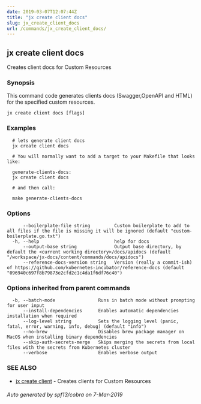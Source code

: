 ```yaml
---
date: 2019-03-07T12:07:44Z
title: "jx create client docs"
slug: jx_create_client_docs
url: /commands/jx_create_client_docs/
---
```

## jx create client docs

Creates client docs for Custom Resources

### Synopsis

This command code generates clients docs (Swagger,OpenAPI and HTML) for the specified custom resources.

```
jx create client docs [flags]
```

### Examples

```
  # lets generate client docs
  jx create client docs
  
  # You will normally want to add a target to your Makefile that looks like:
  
  generate-clients-docs:
  jx create client docs
  
  # and then call:
  
  make generate-clients-docs
```

### Options

```
      --boilerplate-file string         Custom boilerplate to add to all files if the file is missing it will be ignored (default "custom-boilerplate.go.txt")
  -h, --help                            help for docs
      --output-base string              Output base directory, by default the <current working directory>/docs/apidocs (default "/workspace/jx-docs/content/commands/docs/apidocs")
      --reference-docs-version string   Version (really a commit-ish) of https://github.com/kubernetes-incubator/reference-docs (default "096940c697f8b79873e2cfd2c1c4da1f6df76c40")
```

### Options inherited from parent commands

```
  -b, --batch-mode                Runs in batch mode without prompting for user input
      --install-dependencies      Enables automatic dependencies installation when required
      --log-level string          Sets the logging level (panic, fatal, error, warning, info, debug) (default "info")
      --no-brew                   Disables brew package manager on MacOS when installing binary dependencies
      --skip-auth-secrets-merge   Skips merging the secrets from local files with the secrets from Kubernetes cluster
      --verbose                   Enables verbose output
```

### SEE ALSO

* [jx create client](/commands/jx_create_client/)	 - Creates clients for Custom Resources

###### Auto generated by spf13/cobra on 7-Mar-2019
